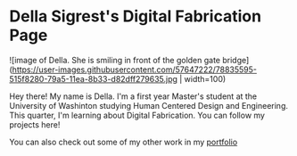 # Della Sigrest's Digital Fabrication Page

![image of Della. She is smiling in front of the golden gate bridge](https://user-images.githubusercontent.com/57647222/78835595-515f8280-79a5-11ea-8b33-d82dff279635.jpg | width=100)


Hey there! My name is Della. I'm a first year Master's student at the University of Washinton studying Human Centered Design and Engineering. This quarter, I'm learning about Digital Fabrication. You can follow my projects here!

You can also check out some of my other work in my [portfolio](https://dellasigrest.com/)


